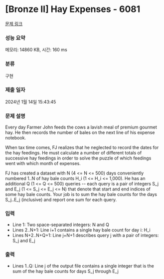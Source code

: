 # [Bronze II] Hay Expenses - 6081 

[문제 링크](https://www.acmicpc.net/problem/6081) 

### 성능 요약

메모리: 14860 KB, 시간: 160 ms

### 분류

구현

### 제출 일자

2024년 1월 14일 15:43:45

### 문제 설명

<p>Every day Farmer John feeds the cows a lavish meal of premium gourmet hay. He then records the number of bales on the next line of his expense notebook.</p>

<p>When tax time comes, FJ realizes that he neglected to record the dates for the hay feedings. He must calculate a number of different totals of successive hay feedings in order to solve the puzzle of which feedings went with which month of expenses.</p>

<p>FJ has created a dataset with N (4 <= N <= 500) days conveniently numbered 1..N of hay bale counts H_i (1 <= H_i <= 1,000). He has an additional Q (1 <= Q <= 500) queries -- each query is a pair of integers S_j and E_j (1 <= S_j <= E_j <= N) that denote that start and end indices of some hay bale counts.  Your job is to sum the hay bale counts for the days S_j..E_j (inclusive) and report one sum for each query.</p>

### 입력 

 <ul>
	<li>Line 1: Two space-separated integers: N and Q</li>
	<li>Lines 2..N+1: Line i+1 contains a single hay bale count for day i: H_i</li>
	<li>Lines N+2..N+Q+1: Line j+N+1 describes query j with a pair of integers: S_j and E_j</li>
</ul>

<p> </p>

### 출력 

 <ul>
	<li>Lines 1..Q: Line j of the output file contains a single integer that is the sum of the hay bale counts for days S_j through E_j</li>
</ul>

<p> </p>

